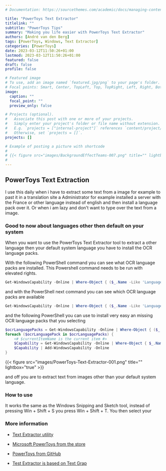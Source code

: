 ```yaml
---
# Documentation: https://sourcethemes.com/academic/docs/managing-content/

title: "PowerToys Text Extractor"
titlelink: ""
subtitle: "PowerToys Tips"
summary: "Making you life easier with PowerToys Text Extractor"
authors: [André van den Berg]
tags: [PowerToys, Windows, Text Extractor]
categories: [PowerToys]
date: 2023-03-12T11:50:26+01:00
lastmod: 2023-03-12T11:50:26+01:00
featured: false
draft: false
profile: false

# Featured image
# To use, add an image named `featured.jpg/png` to your page's folder.
# Focal points: Smart, Center, TopLeft, Top, TopRight, Left, Right, BottomLeft, Bottom, BottomRight.
image:
  caption: ""
  focal_point: ""
  preview_only: false

# Projects (optional).
#   Associate this post with one or more of your projects.
#   Simply enter your project's folder or file name without extension.
#   E.g. `projects = ["internal-project"]` references `content/project/deep-learning/index.md`.
#   Otherwise, set `projects = []`.
projects: []

# Example of posting a picture with shortcode
#
# {{< figure src="images/BackgroundEffectTeams-007.png" title="" lightbox="true" >}}
#
---
```


## PowerToys Text Extraction

I use this daily when i have to extract some text from a image for example to past it in a translation site a Administrator for example installed a server with the France or other language instead of english and then install a language pack over it. Or when i am lazy and don't want to type over the text from a image.

### Good to now about languages other then default on your system

When you want to use the PowerToys Text Extractor tool to extract a other language then your default system language you have to install the OCR language packs.

With the following PowerShell command you can see what OCR language packs are installed. This Powershell command needs to be run with elevated rights.

```powershell
Get-WindowsCapability -Online | Where-Object { ($_.Name -Like 'Language.OCR*') -and ($_.State -Like 'Installed') }
```

and with the PowerShell next command you can see which OCR language packs are available

```powershell
Get-WindowsCapability -Online | Where-Object { ($_.Name -Like 'Language.OCR*') -and ($_.State -Like 'NotPresent') } | Out-GridView
```

and the following PowerShell you can use to install very easy an missing OCR language packs that you selecting

```powershell
$ocrLanguagePacks = Get-WindowsCapability -Online | Where-Object { ($_.Name -Like 'Language.OCR*') -and ($_.State -Like 'NotPresent') } | Out-GridView -OutputMode Multiple -Title 'Select the OCR language packs you want to install'
foreach ($ocrLanguagePack in $ocrLanguagePacks) {
    <# $currentItemName is the current item #>
    $Capability = Get-WindowsCapability -Online | Where-Object { $_.Name -Like $ocrLanguagePack.Name }
    $Capability | Add-WindowsCapability -Online
}
```

{{< figure src="images/PowerToys-Text-Extractor-001.png" title="" lightbox="true" >}}

and off you are to extract text from images other than your default system language.

### How to use

It works the same as the Windows Snipping and Sketch tool, instead of pressing Win + Shift + S you press Win + Shift + T. You then select your

### More information

- [Text Extractor utility](https://learn.microsoft.com/en-us/windows/powertoys/text-extractor)

- [Microsoft PowerToys from the store](https://apps.microsoft.com/store/detail/microsoft-powertoys/XP89DCGQ3K6VLD)

- [PowerToys from GitHub](https://github.com/microsoft/PowerToys)

- [Test Extractor is based on Text Grap](https://github.com/TheJoeFin/Text-Grab)

